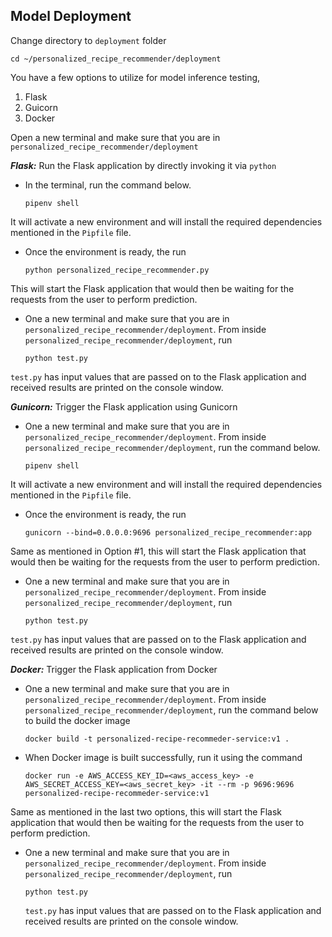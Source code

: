 ## Model Deployment


Change directory to `deployment` folder

```
cd ~/personalized_recipe_recommender/deployment
```

You have a few options to utilize for model inference testing,

1. Flask
2. Guicorn
3. Docker 

Open a new terminal and make sure that you are in `personalized_recipe_recommender/deployment` 

***Flask:*** Run the Flask application by directly invoking it via `python`

- In the terminal, run the command below.

	```
	pipenv shell
	```

It will activate a new environment and will install the required dependencies mentioned in the `Pipfile` file.

- Once the environment is ready, the run

	```
	python personalized_recipe_recommender.py
	```

This will start the Flask application that would then be waiting for the requests from the user to perform prediction.

- One a new terminal and make sure that you are in `personalized_recipe_recommender/deployment`. From inside `personalized_recipe_recommender/deployment`, run 

	```
	python test.py
	```
`test.py` has input values that are passed on to the Flask application and received results are printed on the console window.


***Gunicorn:*** Trigger the Flask application using Gunicorn

- One a new terminal and make sure that you are in `personalized_recipe_recommender/deployment`. From inside `personalized_recipe_recommender/deployment`, run the command below.

	```
	pipenv shell
	```

It will activate a new environment and will install the required dependencies mentioned in the `Pipfile` file.

- Once the environment is ready, the run

    ```
    gunicorn --bind=0.0.0.0:9696 personalized_recipe_recommender:app
    ```
Same as mentioned in Option #1, this will start the Flask application that would then be waiting for the requests from the user to perform prediction.

- One a new terminal and make sure that you are in `personalized_recipe_recommender/deployment`. From inside `personalized_recipe_recommender/deployment`, run 

	```
	python test.py
	```
`test.py` has input values that are passed on to the Flask application and received results are printed on the console window.

***Docker:*** Trigger the Flask application from Docker

- One a new terminal and make sure that you are in `personalized_recipe_recommender/deployment`. From inside `personalized_recipe_recommender/deployment`, run the command below to build the docker image

	```
	docker build -t personalized-recipe-recommeder-service:v1 .
	```

- When Docker image is built successfully, run it using the command

    ```
    docker run -e AWS_ACCESS_KEY_ID=<aws_access_key> -e AWS_SECRET_ACCESS_KEY=<aws_secret_key> -it --rm -p 9696:9696  personalized-recipe-recommeder-service:v1
    ```
Same as mentioned in the last two options, this will start the Flask application that would then be waiting for the requests from the user to perform prediction.

- One a new terminal and make sure that you are in `personalized_recipe_recommender/deployment`. From inside `personalized_recipe_recommender/deployment`, run 

	```
	python test.py
	```

	`test.py` has input values that are passed on to the Flask application and received results are printed on the console window.
